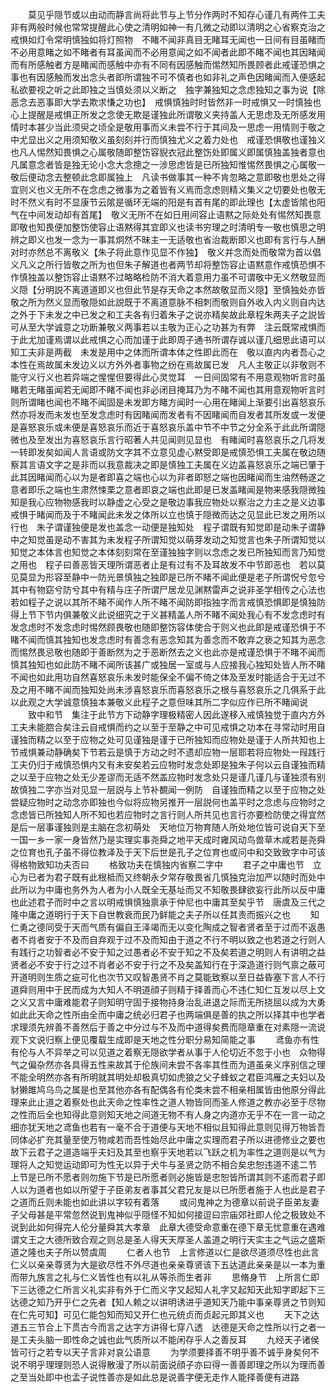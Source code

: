 <!-- { "loadSidebar": true } -->
　　莫见乎隠节或以由动而静言尚将此节与上节分作两时不知存心谨几有两件工夫非有两般时候也常常提醒此心使之清明如神一有几微之动即以清明之心省察克治之戒惧如灯令常明慎独如将灯照物　不睹不闻非真目无睹耳无闻也一日间有目虽睹而不必用意睹之如不睹者有耳虽闻而不必用意闻之如不闻者此即不睹不闻也其因睹闻而有所感触者方是睹闻而感触中亦有不同有因感触而惕然知所畏顾者此戒谨恐惧之事也有因感触而发出念头者即所谓独不可不慎者也如非礼之声色因睹闻而入便感起私欲要视之听之此即独之当慎处须以义断之　独字兼独知之念虑独知之事为说【除恶念去恶事即大学去欺求慊之功也】　戒惧慎独时时皆然非一时戒惧又一时慎独也心上提醒是戒惧正所发之念使无欺是谨独此所谓敬义夹持盖人无思虑及无所感发用情时本甚少当此须臾之顷全是敬用事而义未尝不行于其间及一思虑一用情则于敬之中尤显出义之用须知敬义虽刻刻并行而慎独尤义之着力处也　戒谨恐惧敬也谨独义也凡人惕然知畏惧之心属敬随即整饬容貎衣冠此整饬处即属义即属慎独盖独者意也凡属意念者皆是独无论小念大念摠之一涉思虑皆是已所独知惟惕然畏惧之心属敬一敬后便动念去整顿此念即属独上　凡读书做事其一种不肯忽略之意即敬也思处之得宜则义也义无所不在念虑之微事为之着皆有义焉而念虑则精义集义之切要处也敬无时不然义有时不显康节云隂是循环无端的阳是有首有尾的即此理也【太虚皆隂也阳气在中间发动却有首尾】　敬义无所不在如日用间容止语黙之际处处有惕然知畏意即敬也知畏便加整饬使容止语黙得其宜即义也读书穷理之时清明专一敬也慎思之明辨之即义也发一念为一事其炯然不昧主一无适敬也省治裁断即义也即有言行与人酬对时亦然总不离敬义【朱子将此意作见显不作独】　敬义并念而处而敬常为首以倡义凡义之所行皆敬之所为也但朱子解道也者两节却将整饬容止语黙意作戒慎恐惧不作慎独盖以整饬容止语黙不过略略检防不消大着意用力虽不可谓敬中无义然敬显而义隠【分明説不离道道即义也但此节是存天命之本然故敬显而义隠】至慎独处亦皆敬之所为然义显而敬隠如此説既于不离道意脉不相刺而敬则自外收入内义则自内达之外于下未发之中已发之和工夫各有归着朱子之说亦精矣故此章程朱两夫子之説皆可从至大学诚意之功断兼敬义两事若以主敬为正心之功甚为有弊　注云既常戒惧而于此尤加谨焉谓以此戒惧之心而加谨于此即周子通书所谓存诚以谨几细思此语可以知工夫非是两截　未发是用中之体而所谓本体之性即此而在　敬以直内内者吾心之本性在焉故属未发边义以方外外者事物之纷在焉故属已发　凡人主敬正以非敬则不能守义行义也若异端之惺惺但要得此心灵觉耳　一日间固常有不用意观物听言时虽睹若无睹虽闻若无闻即不睹不闻也非必闭目掩耳乃为不睹不闻也其用意观物听言时则所谓睹也闻也不睹不闻固是未发即方睹方闻时一心用在睹闻上渐要引出喜怒哀乐然亦将发而未发也至发念虑时有因睹闻而发者有不因睹闻而自发者其所发或一发便是喜怒哀乐或未便是喜怒哀乐而近于喜怒哀乐盖中节不中节之分全系于此此所谓隠微也及至发出为喜怒哀乐言行昭著人共见闻则见显也　有睹闻时喜怒哀乐之几将发一转即发矣如闻人言语或防文字其不立意见虚心黙受即是戒慎恐惧工夫属在敬边随察其言语文字之是非而以我意裁决之即是慎独工夫属在义边盖喜怒哀乐之端已肇于此其因睹闻而心以为是者即喜之端也心以为非者即怒之端也因睹闻而生油然畅遂之意者即乐之端也生肃然悚栗之意者即哀之端也此即是已发盖睹闻是物来感我隠微独知是我心应物物感我时以静虚之心受之是敬边事我应物处以察治之力主之是义边事戒惧于睹闻而及于不睹闻此未发之体所以立也慎于隠微而达之见显此已发之用所以行也　朱子谓谨独便是发也盖念一动便是独知处　程子谓既有知觉即是动朱子谓静中之知觉虽是动不害其为未发程子所谓知觉以萌芽发动之知觉言也朱子所谓知觉以知觉之本体言也知觉之本体刻刻常在至谨独独字则以念虑之发已所独知而言乃知觉之用也　程子曰善恶皆天理所谓恶者止是有过有不及耳故发不中节即恶也　若以莫见莫显为形容至静中一防光景慎独之独即是已所不睹不闻此便是老子所谓怳兮忽兮其中有物窈兮防兮其中有精与庄子所谓尸居龙见渊黙雷声之说非圣学相传之心法也若如程子之说以其所不睹不闻作人所不睹不闻防即指独字而言戒慎恐惧即是慎独防得上节下节内俱兼敬义此说细究之于义甚精盖人所不睹不闻处我心有不发念虑时有发念虑时不发念虑时惕然顾畏敬也随即整饬容体使合于则义也此即是戒谨恐惧于不睹不闻而慎其独知也发念虑时有善念有恶念知其为善念而不敢弃之亵之知其为恶念而惕然畏忌敬也随即于善断然为之于恶断然去之义也此亦是戒谨恐惧于不睹不闻而慎其独知也如此防不睹不闻所该甚广或独居一室或与人应接我心独知处皆人所不睹不闻也如此用功自然喜怒哀乐未发时能保全不偏不倚之体及至发时能适合于无过不及之用不睹不闻而独知处尚未涉喜怒哀乐而喜怒哀乐之根与喜怒哀乐之几俱系于此以此观之大学诚意慎独本兼敬义此程子之意但味其所二字似应作已所不睹闻说
　　致中和节　集注于此节方下动静字理极精密人因此遂移入戒慎独觉于直内方外工夫未能脗合矣注云自戒惧而约之以至于至静之中可见戒惧之功本在寻常动时用自谨独而精之以至于应物之处可见谨独是谨于已所独知而应物处是谨于人所共知也上节戒惧兼动静确矣下节若云是慎于方动之时不遗却应物一层耶若将应物处一叚践行工夫仍归于戒慎恐惧内又有未安矣若云应物时发念处即是独朱子何以云自谨独而精之以至于应物之处无少差谬而无适不然盖应物时发念处只是谨几谨几与谨独须有别故慎独二字亦当对见显一层説与上节补覩闻一例防　自谨独而精之以至于应物之处尝疑应物时之动念亦即独也今似将应物另推开一层説何也盖平时之念虑与应物时之念虑皆已所独知人所不知也若应物时之言行则人所共见也言行亦要检防使之得宜然是后一层事谨独则是主脑在念初萌处　天地位万物育随人所处地位皆可说自天下至一国一乡一家一身皆然乃是实理实事尧舜之地平天成时雍风动鸟兽草木咸若是尧舜之位育也孔子虽不得位教泽及于天下后世是孔子之位育也或问中和交致致字中可该得格物致知功夫否曰
　　格致功夫在慎独内省察二字中
　　君子之中庸也节　立心为已者为君子既有此根柢而又终朝永夕常存敬畏省几慎独克治加严以随时而处中此所以为中庸也务外为人者为小人既全无基址而又不知敬畏肆欲妄行此所以反中庸也此述君子而时中之言以明戒惧慎独禀承于仲尼也中庸其至矣乎节　唐虞及三代之隆中庸之道明行于天下自世教衰而民乃鲜能之夫子所以任其责而振兴之也
　　知仁勇之德同受于天而气质有偏自王泽竭而无以变化陶成之智者贤者至于过而不返愚者不肖者安于不及而自弃观于过不及而知由于道之不行不明以致之也若道之行则人有践行之功智者必不安于知之过愚者必不安于知之不及矣若道之明则人有讲明之益贤者必不安于行之过不肖者必不安于行之不及矣盖知行在于深造道行则气禀之蔽可开道明则生质之疵可化也次节又叹智愚贤不肖之莫能致察以至日益昏塞下言人不行道舜则用中于民而成为大知人不明道顔子则精于择善而心不违仁知仁互发以尽上文之义又言中庸难能君子则知明守固于接物持身治乱进退之际而无所挠屈以成为大勇如此此天命之性所由全而中庸之统必归君子也两端俱是善的执之所以择其中也学者求理须先辨善不善然后于善之中分过与不及而中道得矣费而隠章重在对素隠一流说观下文说归察上便见覆载生成即是天地之性分职分易知简能之事
　　鸢鱼亦有性有伦与人不异举之可以见道之着察无隠欲学者从事于人伦切近不忽于小也　众物得气之偏杂然亦各具得五性来故其于伦族间未尝不各率其性而为道虽亲义序别信之理不能全明然亦各有所明就其明处却极真切如虎狼之父子蜂蚁之君臣鸿雁之夫妇以及豺獭雎鸠乌鸟之属是也至其他亦各有配偶各有伦类未尝不相亲相属皆由他原分得此理来此止道之着察处也此天命之性率性之道人物皆同而圣人修道之教亦必至于尽物之性而后全也知得此意则知天地之间道无物不有人身之内道亦无乎不在一言一动之细亦犹天地之鸢鱼也若有一毫不合于道便与天地不相似且知得此意则见得万物皆吾同体必扩充其量至使万物咸若而吾性始尽此中庸之实理而君子所以进德修业之要也故下云君子之道造端乎夫妇及其至也察乎天地若以飞跃之机为率性之道则是以气为理将人之知觉运动即可为性无以异于犬牛与圣贤之防不相合矣忠恕违道不逺二节　上节是已所不愿者则勿施下节是已所愿者则必施皆是忠恕皆所谓其则不逺而君子即人以为道者也如以所望于子臣弟友者事其父君兄友是以已所愿者施于人也此是君子之道而丘则未能也如此讲以字较有着落
　　或问鬼神之为德章以前说子臣弟友妻子父母甚是平常忽然说到鬼神似乎隠怪不知如何接逗曰宗庙郊社即人伦之极致处不说到此如何得完人伦分量舜其大孝章　此章大德受命意重在德下章无忧意重在遇难谓文王之大德所致合观之则总是圣人得天天厚圣人盖道之明行天实主之气运之盛斯道之隆也夫子所以赞虞周
　　仁者人也节　上言修道以仁是欲尽道须尽性也此言仁义以亲亲尊贤为大是欲尽性不外尽道也亲亲尊贤该下五达道此亲亲是以一本为重而带九族言之礼与仁义皆性也有以礼从等杀而生者非
　　思脩身节　上所言仁即下三达德之仁所言义礼实非有外于仁而义字又起知人礼字又起知天此知字即起下三达德之知乃开乎仁之先者【知人赖之以讲明诱进乎道知天乃能中事亲尊贤之节则知在仁先可知】可见仁能包知而知又开仁也元统贞而贞起元即其义也
　　天下之达道五三节合上下贯古今而言之达字方讲得七穿八透　达德是天命之性所以行之者一是工夫头脑一即性命之诚也此气质所以不能闲存乎人之善反耳
　　九经天子诸侯皆可行之若专以天子言非对哀公语意
　　为学须要择善不明乎善不诚乎身矣何不说不明乎理理则恐人说得散漫了所以前面说顔子亦曰得一善善即理之所以为理而善之至当处即中也孟子说性善亦是如此总是说善字便无走作人能择善便有进路
